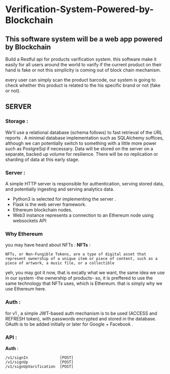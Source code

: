 # Verification-System-Powered-by-Blockchain

## This software system will be a web app powered by Blockchain 

Build a Restful api for products varification system. 
this software make it easily for all users around the world to varify if the current product on their hand is fake or not 
this simplicity is coming out of block chain mechanism.

every user can simply scan the product barcode, our system is going to check whether this product is related to the his specific brand or not (fake or not).

## SERVER 


### Storage : 
We'll use a relational database (schema follows) to fast retrieval of the URL reports . A minimal database implementation such as SQLAlchemy suffices, although we can potentially switch to something with a little more power such as PostgreSql if necessary. Data will be stored on the server on a separate, backed up volume for resilience. There will be no replication or sharding of data at this early stage.

### Server : 
A simple HTTP server is responsible for authentication, serving stored data, and potentially ingesting and serving analytics data.

- Python3 is selected for implementing the server . 
- Flask is the web server framework.
- Ethereum blockchain nodes.
- Web3 instance represents a connection to an Ethereum node using websockets API

### Why Ethereum
you may have heard about NFTs : 
**NFTs** :
```
NFTs, or Non-Fungible Tokens, are a type of digital asset that represent ownership of a unique item or piece of content, such as a piece of artwork, a music file, or a collectible

``` 
yeh, you may got it now, that is excatly what we want, the same idea we use in our system -the ownership of products- 
so, it is preffered to use the same technology that NFTs uses, which is Ethereum. 
that is simply why we use Ethereum here.


### Auth : 
for v1 , a simple JWT-based auth mechanism is to be used (ACCESS and REFRESH token), with passwords encrypted and stored in the database. OAuth is to be added initially or later for Google + Facebook . 


### API : 

 **Auth** :
 ``` 
/v1/signIn              [POST] 
/v1/signUp              [POST]
/v1/signUpVarification  [POST]
```





